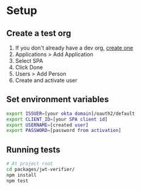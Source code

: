 # Setup

## Create a test org

1. If you don't already have a dev org, [create one](https://developer.okta.com/signup/)
2. Applications > Add Application
3. Select SPA
4. Click Done
5. Users > Add Person
6. Create and activate user

## Set environment variables

```bash
export ISSUER=[your okta domain]/oauth2/default
export CLIENT_ID=[your SPA client id]
export USERNAME=[created user]
export PASSWORD=[password from activation]
```

## Running tests

```bash
# At project root
cd packages/jwt-verifier/
npm install
npm test
```
